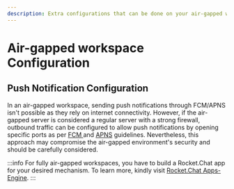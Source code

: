 ```yaml
---
description: Extra configurations that can be done on your air-gapped workspace.
---
```


# Air-gapped workspace Configuration

## Push Notification Configuration

In an air-gapped workspace, sending push notifications through FCM/APNS isn't possible as they rely on internet connectivity. However, if the air-gapped server is considered a regular server with a strong firewall, outbound traffic can be configured to allow push notifications by opening specific ports as per [FCM ](https://firebase.google.com/docs/cloud-messaging/concept-options#messaging-ports-and-your-firewall)and [APNS](https://support.apple.com/en-us/HT203609) guidelines. Nevertheless, this approach may compromise the air-gapped environment's security and should be carefully considered.

:::info
For fully air-gapped workspaces, you have to build a Rocket.Chat app for your desired mechanism. To learn more, kindly visit [Rocket.Chat Apps-Engine](https://developer.rocket.chat/apps-engine/rocket.chat-apps-engine).
:::
